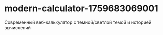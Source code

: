 # modern-calculator-1759683069001
Современный веб-калькулятор с темной/светлой темой и историей вычислений
